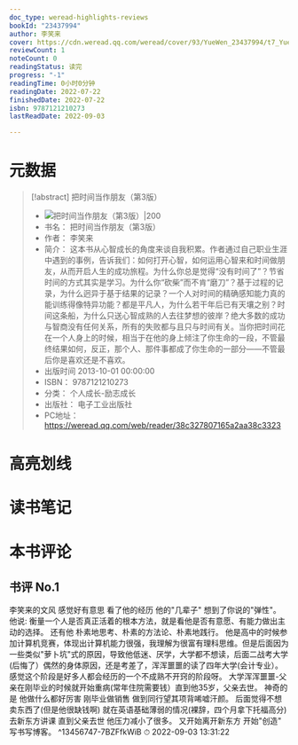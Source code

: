 ```yaml
---
doc_type: weread-highlights-reviews
bookId: "23437994"
author: 李笑来
cover: https://cdn.weread.qq.com/weread/cover/93/YueWen_23437994/t7_YueWen_23437994.jpg
reviewCount: 1
noteCount: 0
readingStatus: 读完
progress: "-1"
readingTime: 0小时0分钟
readingDate: 2022-07-22
finishedDate: 2022-07-22
isbn: 9787121210273
lastReadDate: 2022-09-03

---
```

# 元数据
> [!abstract] 把时间当作朋友（第3版）
> - ![ 把时间当作朋友（第3版）|200](https://cdn.weread.qq.com/weread/cover/93/YueWen_23437994/t7_YueWen_23437994.jpg)
> - 书名： 把时间当作朋友（第3版）
> - 作者： 李笑来
> - 简介： 这本书从心智成长的角度来谈自我积累。作者通过自己职业生涯中遇到的事例，告诉我们：如何打开心智，如何运用心智来和时间做朋友，从而开启人生的成功旅程。为什么你总是觉得“没有时间了”？节省时间的方式其实是学习。为什么你“砍柴”而不肯“磨刀”？基于过程的记录，为什么迥异于基于结果的记录？一个人对时间的精确感知能力真的能训练得像特异功能？都是平凡人，为什么若干年后已有天壤之别？时间这条船，为什么只送心智成熟的人去往梦想的彼岸？绝大多数的成功与智商没有任何关系，所有的失败都与且只与时间有关。当你把时间花在一个人身上的时候，相当于在他的身上倾注了你生命的一段，不管最终结果如何，反正，那个人、那件事都成了你生命的一部分——不管最后你是喜欢还是不喜欢。
> - 出版时间 2013-10-01 00:00:00
> - ISBN： 9787121210273
> - 分类： 个人成长-励志成长
> - 出版社： 电子工业出版社
> - PC地址：https://weread.qq.com/web/reader/38c327807165a2aa38c3323

# 高亮划线

# 读书笔记

# 本书评论

## 书评 No.1 
李笑来的文风 感觉好有意思 看了他的经历 他的"几辈子" 想到了你说的"弹性"。 他说: 衡量一个人是否真正活着的根本方法，就是看他是否有意愿、有能力做出主动的选择。 还有他 朴素地思考、朴素的方法论、朴素地践行。 他是高中的时候参加计算机竞赛，体现出计算机能力很强，我理解为很富有理科思维。但是后面因为一些类似"萝卜坑"式的原因，导致他低迷、厌学，大学都不想读，后面二战考大学(后悔了）偶然的身体原因，还是考差了，浑浑噩噩的读了四年大学(会计专业）。感觉这个阶段是好多人都会经历的一个不成熟不开窍的阶段呀。 大学浑浑噩噩-父亲在刚毕业的时候就开始重病(常年住院需要钱）直到他35岁，父亲去世。 神奇的是 他做什么都好厉害 刚毕业做销售 做到同行望其项背唏嘘汗颜。 后面觉得不想卖东西了(但是他很缺钱啊) 就在英语基础薄弱的情况(裸辞，四个月拿下托福高分) 去新东方讲课 直到父亲去世 他压力减小了很多。 又开始离开新东方 开始"创造" 写书写博客。 ^13456747-7BZFfkWiB
⏱ 2022-09-03 13:31:22
